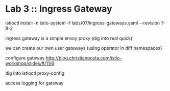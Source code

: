 # Lab 3 :: Ingress Gateway

istioctl install -n istio-system -f labs/07/ingress-gateways.yaml --revision 1-8-2

ingress gateway is a simple envoy proxy (dig into real quick)

we can create our own user gateways (using operator in diff namespaces)

configure gateway
http://blog.christianposta.com/istio-workshop/slides/#/11/6

dig into istioctl proxy-config

access logging for gateway


